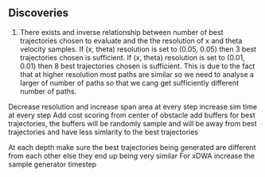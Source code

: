 Discoveries
---
1. There exists and inverse relationship between number of best trajectories chosen to evaluate and the the resolution of x and theta velocity samples.
If (x, theta) resolution is set to (0.05, 0.05) then 3 best trajectories chosen is sufficient.
If (x, theta) resolution is set to (0.01, 0.01) then 8 best trajectories chosen is sufficient.
This is due to the fact that at higher resolution most paths are similar so we need to analyse a larger of number of paths so that we cang get sufficiently different number of paths.


Decrease resolution and increase span area at every step
increase sim time at every step
Add cost scoring from center of obstacle
add buffers for best trajectories, the buffers will be randomly sample and will be away from best trajectories and have less simlarity to the best trajectories

At each depth make sure the best trajectories being generated are different from each other else they end up being very similar
For xDWA increase the sample generator timestep